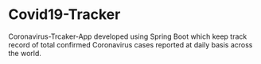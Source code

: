 # Covid19-Tracker
Coronavirus-Trcaker-App developed using Spring Boot which keep track record of total confirmed Coronavirus cases reported at daily basis across the world. 
